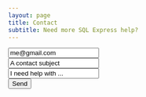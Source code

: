 ```yaml
---
layout: page
title: Contact
subtitle: Need more SQL Express help?
---
```


<script src="https://s.pageclip.co/v1/pageclip.js" charset="utf-8"></script>

<style>
.pageclip-form{position:relative}.pageclip-form__success{position:absolute;top:-1px;left:-1px;right:-1px;bottom:-1px;text-align:center;background:hsla(0,0%,100%,.8);z-index:1;display:flex;flex-direction:column;justify-content:center}.pageclip-form__success__message{font-size:2rem;text-align:center;-webkit-transform-origin:center;transform-origin:center;-webkit-animation:.3s linear none a;animation:.3s linear none a}.pageclip-form__submit{position:relative}.pageclip-form__submit:after{display:inline-block;position:relative;text-indent:-9999em;border:3px solid hsla(0,0%,100%,.3);border-left:3px solid #fff;-webkit-transform:scale(.01) translateZ(0);transform:scale(.01) translateZ(0);border-radius:50%;width:20px;height:20px;content:"";position:absolute;left:50%;top:50%;margin-left:-10px;margin-top:-10px;z-index:2}.pageclip-form__submit.pageclip-form__submit--dark-loader:after{border-color:rgba(0,0,0,.3);border-left-color:#000}.pageclip-form__submit.pageclip-form__submit--start-loading:after{-webkit-animation:.1s linear none a;animation:.1s linear none a}.pageclip-form__submit.pageclip-form__submit--start-loading>span{-webkit-animation:.1s linear none c;animation:.1s linear none c}.pageclip-form__submit.pageclip-form__submit--loading:after{-webkit-transform:translateZ(0);transform:translateZ(0);-webkit-animation:1.2s linear infinite d;animation:1.2s linear infinite d}.pageclip-form__submit.pageclip-form__submit--loading>span{opacity:0}.pageclip-form__submit.pageclip-form__submit--end-loading:after{-webkit-animation:.1s linear none b;animation:.1s linear none b}.pageclip-form__submit.pageclip-form__submit--end-loading>span{-webkit-animation:.1s linear reverse c;animation:.1s linear reverse c}@-webkit-keyframes a{0%{-webkit-transform:scale(.01) translateZ(0);transform:scale(.01) translateZ(0)}50%{-webkit-transform:scale(1.2) translateZ(0);transform:scale(1.2) translateZ(0)}to{-webkit-transform:scale(1) translateZ(0);transform:scale(1) translateZ(0)}}@keyframes a{0%{-webkit-transform:scale(.01) translateZ(0);transform:scale(.01) translateZ(0)}50%{-webkit-transform:scale(1.2) translateZ(0);transform:scale(1.2) translateZ(0)}to{-webkit-transform:scale(1) translateZ(0);transform:scale(1) translateZ(0)}}@-webkit-keyframes b{0%{-webkit-transform:scale(1) translateZ(0);transform:scale(1) translateZ(0)}to{-webkit-transform:scale(.01) translateZ(0);transform:scale(.01) translateZ(0)}}@keyframes b{0%{-webkit-transform:scale(1) translateZ(0);transform:scale(1) translateZ(0)}to{-webkit-transform:scale(.01) translateZ(0);transform:scale(.01) translateZ(0)}}@-webkit-keyframes c{0%{opacity:1}to{opacity:0}}@keyframes c{0%{opacity:1}to{opacity:0}}@-webkit-keyframes d{0%{-webkit-transform:rotate(0deg);transform:rotate(0deg)}to{-webkit-transform:rotate(1turn);transform:rotate(1turn)}}@keyframes d{0%{-webkit-transform:rotate(0deg);transform:rotate(0deg)}to{-webkit-transform:rotate(1turn);transform:rotate(1turn)}}
</style>
<form action="https://send.pageclip.co/4VbMDoV02C8aN7vFEjebO1Wbwrl0wRny/Contact" class="pageclip-form" method="post">
  <!-- Replace these inputs with your own. Make sure they have a "name" attribute! -->

  <input type="email" name="email" value="me@gmail.com" />
	<br />
  <input type="text" name="subject" value="A contact subject" />
	<br />
  <input type="text" name="body" value="I need help with ..." />
  <br />
  <button type="submit" class="pageclip-form__submit">
    <span>Send</span>
  </button>
</form>